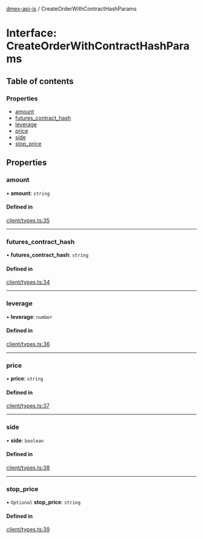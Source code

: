 [dmex-api-js](../README.md) / CreateOrderWithContractHashParams

# Interface: CreateOrderWithContractHashParams

## Table of contents

### Properties

- [amount](CreateOrderWithContractHashParams.md#amount)
- [futures\_contract\_hash](CreateOrderWithContractHashParams.md#futures_contract_hash)
- [leverage](CreateOrderWithContractHashParams.md#leverage)
- [price](CreateOrderWithContractHashParams.md#price)
- [side](CreateOrderWithContractHashParams.md#side)
- [stop\_price](CreateOrderWithContractHashParams.md#stop_price)

## Properties

### amount

• **amount**: `string`

#### Defined in

[client/types.ts:35](https://github.com/dmex-app/node-api-js/blob/402fa0b/src/client/types.ts#L35)

___

### futures\_contract\_hash

• **futures\_contract\_hash**: `string`

#### Defined in

[client/types.ts:34](https://github.com/dmex-app/node-api-js/blob/402fa0b/src/client/types.ts#L34)

___

### leverage

• **leverage**: `number`

#### Defined in

[client/types.ts:36](https://github.com/dmex-app/node-api-js/blob/402fa0b/src/client/types.ts#L36)

___

### price

• **price**: `string`

#### Defined in

[client/types.ts:37](https://github.com/dmex-app/node-api-js/blob/402fa0b/src/client/types.ts#L37)

___

### side

• **side**: `boolean`

#### Defined in

[client/types.ts:38](https://github.com/dmex-app/node-api-js/blob/402fa0b/src/client/types.ts#L38)

___

### stop\_price

• `Optional` **stop\_price**: `string`

#### Defined in

[client/types.ts:39](https://github.com/dmex-app/node-api-js/blob/402fa0b/src/client/types.ts#L39)
